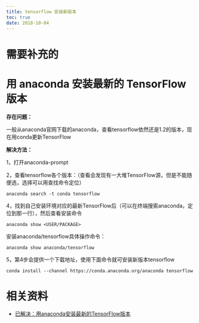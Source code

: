 ```yaml
---
title: tensorflow 安装新版本
toc: true
date: 2018-10-04
---
```

# 需要补充的

# 用 anaconda 安装最新的 TensorFlow 版本

**存在问题：**

一般从anaconda官网下载的anaconda，查看tensorflow依然还是1.2的版本，现在用conda更新TensorFlow

**解决方法：**

1，打开anaconda-prompt

2，查看tensorflow各个版本：（查看会发现有一大堆TensorFlow源，但是不能随便选，选择可以用查找命令定位）

```
anaconda search -t conda tensorflow
```

4，找到自己安装环境对应的最新TensorFlow后（可以在终端搜索anaconda，定位到那一行），然后查看安装命令

```
anaconda show <USER/PACKAGE>
```

安装anaconda/tensorflow具体操作命令：

```
anaconda show anaconda/tensorflow
```

5，第4步会提供一个下载地址，使用下面命令就可安装新版本tensorflow

```
conda install --channel https://conda.anaconda.org/anaconda tensorflow
```


# 相关资料

- [已解决：用anaconda安装最新的TensorFlow版本](https://blog.csdn.net/qq_35203425/article/details/79965389)
